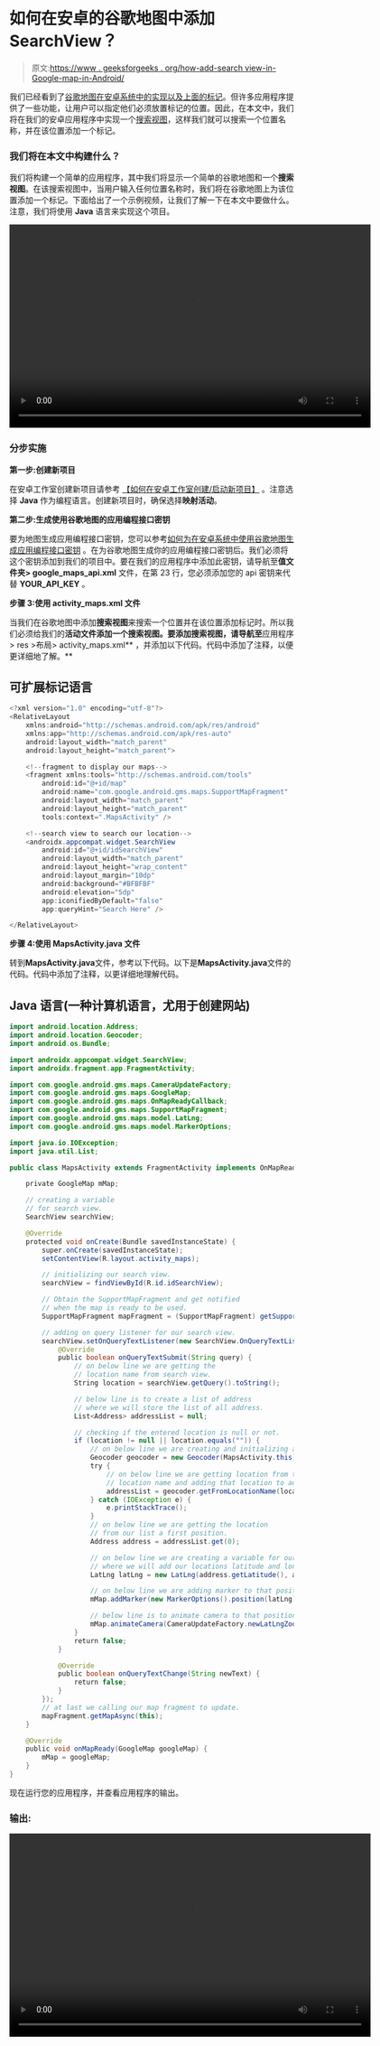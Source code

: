 # 如何在安卓的谷歌地图中添加 SearchView？

> 原文:[https://www . geeksforgeeks . org/how-add-search view-in-Google-map-in-Android/](https://www.geeksforgeeks.org/how-to-add-searchview-in-google-maps-in-android/)

我们已经看到了[谷歌地图在安卓系统中的实现以及上面的标记](https://www.geeksforgeeks.org/how-to-add-custom-marker-to-google-maps-in-android/)。但许多应用程序提供了一些功能，让用户可以指定他们必须放置标记的位置。因此，在本文中，我们将在我们的安卓应用程序中实现一个[搜索视图](https://www.geeksforgeeks.org/android-searchview-with-example/)，这样我们就可以搜索一个位置名称，并在该位置添加一个标记。

### 我们将在本文中构建什么？

我们将构建一个简单的应用程序，其中我们将显示一个简单的谷歌地图和一个**搜索视图**。在该搜索视图中，当用户输入任何位置名称时，我们将在谷歌地图上为该位置添加一个标记。下面给出了一个示例视频，让我们了解一下在本文中要做什么。注意，我们将使用 **Java** 语言来实现这个项目。

<video class="wp-video-shortcode" id="video-552351-1" width="640" height="360" preload="metadata" controls=""><source type="video/mp4" src="https://media.geeksforgeeks.org/wp-content/uploads/20210126163040/Screenrecorder-2021-01-26-16-21-59-991.mp4?_=1">[https://media.geeksforgeeks.org/wp-content/uploads/20210126163040/Screenrecorder-2021-01-26-16-21-59-991.mp4](https://media.geeksforgeeks.org/wp-content/uploads/20210126163040/Screenrecorder-2021-01-26-16-21-59-991.mp4)</video>

### **分步实施**

**第一步:创建新项目**

在安卓工作室创建新项目请参考 [<u>【如何在安卓工作室创建/启动新项目】</u>](https://www.geeksforgeeks.org/android-how-to-create-start-a-new-project-in-android-studio/) 。注意选择 **Java** 作为编程语言。创建新项目时，确保选择**映射活动**。

**第二步:生成使用谷歌地图的应用编程接口密钥**

要为地图生成应用编程接口密钥，您可以参考[<u>如何为在安卓系统中使用谷歌地图生成应用编程接口密钥</u>](https://www.geeksforgeeks.org/how-to-generate-api-key-for-using-google-maps-in-android/) 。在为谷歌地图生成你的应用编程接口密钥后。我们必须将这个密钥添加到我们的项目中。要在我们的应用程序中添加此密钥，请导航至**值文件夹> google_maps_api.xml** 文件，在第 23 行，您必须添加您的 api 密钥来代替 **YOUR_API_KEY** 。

**步骤 3:使用 activity_maps.xml 文件**

当我们在谷歌地图中添加**搜索视图**来搜索一个位置并在该位置添加标记时。所以我们必须给我们的**活动文件添加一个搜索视图。要添加搜索视图，请导航至**应用程序> res >布局> activity_maps.xml** ，并添加以下代码。代码中添加了注释，以便更详细地了解。**

## 可扩展标记语言

```java
<?xml version="1.0" encoding="utf-8"?>
<RelativeLayout 
    xmlns:android="http://schemas.android.com/apk/res/android"
    xmlns:app="http://schemas.android.com/apk/res-auto"
    android:layout_width="match_parent"
    android:layout_height="match_parent">

    <!--fragment to display our maps-->
    <fragment xmlns:tools="http://schemas.android.com/tools"
        android:id="@+id/map"
        android:name="com.google.android.gms.maps.SupportMapFragment"
        android:layout_width="match_parent"
        android:layout_height="match_parent"
        tools:context=".MapsActivity" />

    <!--search view to search our location-->
    <androidx.appcompat.widget.SearchView
        android:id="@+id/idSearchView"
        android:layout_width="match_parent"
        android:layout_height="wrap_content"
        android:layout_margin="10dp"
        android:background="#BFBFBF"
        android:elevation="5dp"
        app:iconifiedByDefault="false"
        app:queryHint="Search Here" />

</RelativeLayout>
```

**步骤 4:使用 MapsActivity.java 文件**

转到**MapsActivity.java**文件，参考以下代码。以下是**MapsActivity.java**文件的代码。代码中添加了注释，以更详细地理解代码。

## Java 语言(一种计算机语言，尤用于创建网站)

```java
import android.location.Address;
import android.location.Geocoder;
import android.os.Bundle;

import androidx.appcompat.widget.SearchView;
import androidx.fragment.app.FragmentActivity;

import com.google.android.gms.maps.CameraUpdateFactory;
import com.google.android.gms.maps.GoogleMap;
import com.google.android.gms.maps.OnMapReadyCallback;
import com.google.android.gms.maps.SupportMapFragment;
import com.google.android.gms.maps.model.LatLng;
import com.google.android.gms.maps.model.MarkerOptions;

import java.io.IOException;
import java.util.List;

public class MapsActivity extends FragmentActivity implements OnMapReadyCallback {

    private GoogleMap mMap;

    // creating a variable 
    // for search view.
    SearchView searchView;

    @Override
    protected void onCreate(Bundle savedInstanceState) {
        super.onCreate(savedInstanceState);
        setContentView(R.layout.activity_maps);

        // initializing our search view.
        searchView = findViewById(R.id.idSearchView);

        // Obtain the SupportMapFragment and get notified 
        // when the map is ready to be used.
        SupportMapFragment mapFragment = (SupportMapFragment) getSupportFragmentManager().findFragmentById(R.id.map);

        // adding on query listener for our search view.
        searchView.setOnQueryTextListener(new SearchView.OnQueryTextListener() {
            @Override
            public boolean onQueryTextSubmit(String query) {
                // on below line we are getting the 
                // location name from search view.
                String location = searchView.getQuery().toString();

                // below line is to create a list of address
                // where we will store the list of all address.
                List<Address> addressList = null;

                // checking if the entered location is null or not.
                if (location != null || location.equals("")) {
                    // on below line we are creating and initializing a geo coder.
                    Geocoder geocoder = new Geocoder(MapsActivity.this);
                    try {
                        // on below line we are getting location from the 
                        // location name and adding that location to address list.
                        addressList = geocoder.getFromLocationName(location, 1);
                    } catch (IOException e) {
                        e.printStackTrace();
                    }
                    // on below line we are getting the location 
                    // from our list a first position.
                    Address address = addressList.get(0);

                    // on below line we are creating a variable for our location
                    // where we will add our locations latitude and longitude.
                    LatLng latLng = new LatLng(address.getLatitude(), address.getLongitude());

                    // on below line we are adding marker to that position.
                    mMap.addMarker(new MarkerOptions().position(latLng).title(location));

                    // below line is to animate camera to that position.
                    mMap.animateCamera(CameraUpdateFactory.newLatLngZoom(latLng, 10));
                }
                return false;
            }

            @Override
            public boolean onQueryTextChange(String newText) {
                return false;
            }
        });
        // at last we calling our map fragment to update.
        mapFragment.getMapAsync(this);
    }

    @Override
    public void onMapReady(GoogleMap googleMap) {
        mMap = googleMap;
    }
}
```

现在运行您的应用程序，并查看应用程序的输出。

### **输出:**

<video class="wp-video-shortcode" id="video-552351-2" width="640" height="360" preload="metadata" controls=""><source type="video/mp4" src="https://media.geeksforgeeks.org/wp-content/uploads/20210126163040/Screenrecorder-2021-01-26-16-21-59-991.mp4?_=2">[https://media.geeksforgeeks.org/wp-content/uploads/20210126163040/Screenrecorder-2021-01-26-16-21-59-991.mp4](https://media.geeksforgeeks.org/wp-content/uploads/20210126163040/Screenrecorder-2021-01-26-16-21-59-991.mp4)</video>